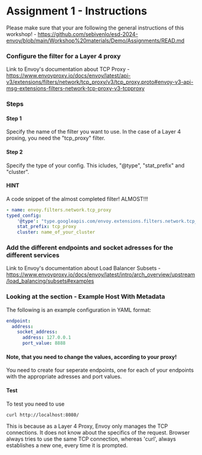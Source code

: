 # Assignment 1 - Instructions

Please make sure that your are following the general instructions of this workshop! - https://github.com/sebivenlo/esd-2024-envoy/blob/main/Workshop%20materials/Demo/Assignments/READ.md

### Configure the filter for a Layer 4 proxy

Link to Envoy's documentation about TCP Proxy - 
https://www.envoyproxy.io/docs/envoy/latest/api-v3/extensions/filters/network/tcp_proxy/v3/tcp_proxy.proto#envoy-v3-api-msg-extensions-filters-network-tcp-proxy-v3-tcpproxy

### Steps

#### Step 1
Specify the name of the filter you want to use. In the case of a Layer 4 proxing, you need the "tcp_proxy" filter.

#### Step 2
Specify the type of your config. This icludes, "@type", "stat_prefix" and "cluster".

#### HINT
A code snippet of the almost completed filter! ALMOST!!!

```yaml
- name: envoy.filters.network.tcp_proxy
typed_config: 
    '@type': "type.googleapis.com/envoy.extensions.filters.network.tcp_proxy.v3.TcpProxy"
    stat_prefix: tcp_proxy
    cluster: name_of_your_cluster
```

### Add the different endpoints and socket adresses for the different services

Link to Envoy's documentation about Load Balancer Subsets  - https://www.envoyproxy.io/docs/envoy/latest/intro/arch_overview/upstream/load_balancing/subsets#examples

### Looking at the section - Example Host With Metadata

The following is an example configuration in YAML format:

```yaml
endpoint:
  address:
    socket_address:
      address: 127.0.0.1
      port_value: 8888
```

#### Note, that you need to change the values, according to your proxy!

You need to create four seperate endpoints, one for each of your endpoints with the appropriate adresses and port values.

#### Test
To test you need to use 
```
curl http://localhost:8080/
```
This is because as a Layer 4 Proxy, Envoy only manages the TCP connections. It does not know about the specifics of the request. 
Browser always tries to use the same TCP connection, whereas 'curl', always establishes a new one, every time it is prompted.